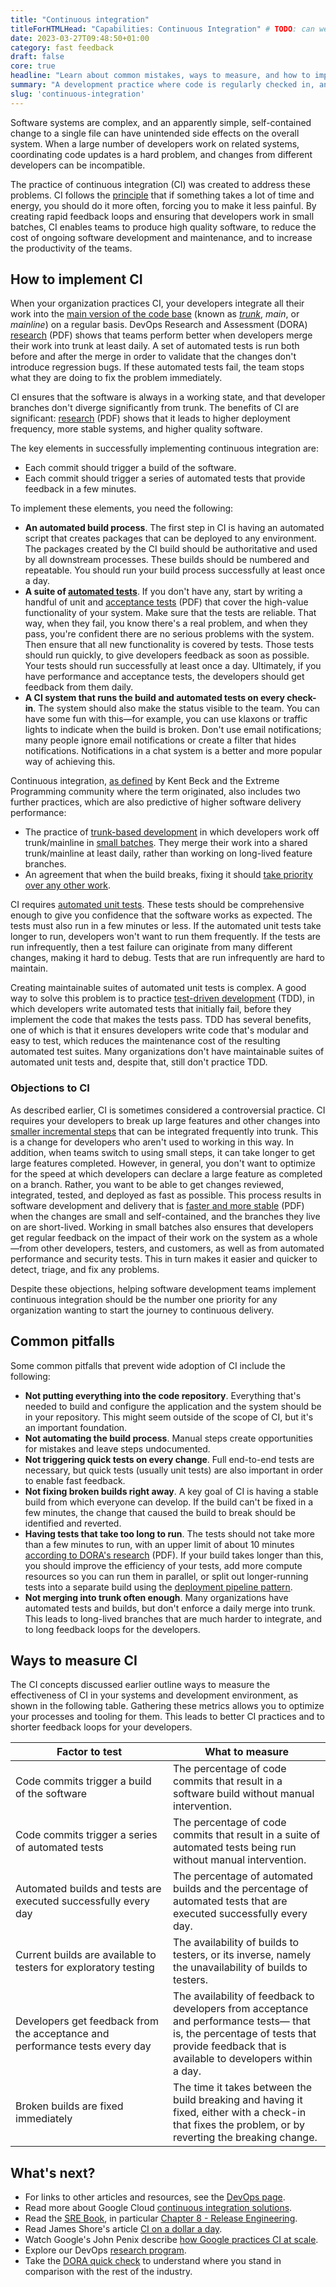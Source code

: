 ```yaml
---
title: "Continuous integration"
titleForHTMLHead: "Capabilities: Continuous Integration" # TODO: can we DRY this out?
date: 2023-03-27T09:48:50+01:00
category: fast feedback
draft: false
core: true
headline: "Learn about common mistakes, ways to measure, and how to improve on your continuous integration efforts."
summary: "A development practice where code is regularly checked in, and each check-in triggers a set of quick tests to discover regressions, which developers fix immediately. The CI process creates canonical builds and packages that are ultimately deployed and released."
slug: 'continuous-integration'
---
```


Software systems are complex, and an apparently simple, self-contained change
to a single file can have unintended side effects on the overall system. When a
large number of developers work on related systems, coordinating code updates is
a hard problem, and changes from different developers can be incompatible.

The practice of continuous integration (CI) was created to address these
problems. CI follows the
[principle](https://martinfowler.com/articles/originalContinuousIntegration.html)
that if something takes a lot of time and energy, you should do it more often,
forcing you to make it less painful. By creating rapid feedback loops and
ensuring that developers work in small batches, CI enables teams to produce high
quality software, to reduce the cost of ongoing software development and
maintenance, and to increase the productivity of the teams.

## How to implement CI

When your organization practices CI, your developers integrate all their work
into the
[main version of the code base](/capabilities/trunk-based-development)
(known as
[*trunk*](/capabilities/trunk-based-development),
*main*, or *mainline*) on a regular basis. DevOps Research and Assessment
(DORA)
[research](/research/2017-and-earlier/2015-state-of-devops-report.pdf#page=20)
(PDF) shows that teams perform better when developers merge their work into
trunk at least daily. A set of automated tests is run both before and after the
merge in order to validate that the changes don't introduce regression bugs. If
these automated tests fail, the team stops what they are doing to fix the
problem immediately.

CI ensures that the software is always in a working state, and that developer
branches don't diverge significantly from trunk. The benefits of CI are
significant:
[research](/research/2017-and-earlier/2015-state-of-devops-report.pdf#page=16)
(PDF) shows that it leads to higher deployment frequency, more stable systems,
and higher quality software.

The key elements in successfully implementing continuous integration are:

-   Each commit should trigger a build of the software.
-   Each commit should trigger a series of automated tests that provide
    feedback in a few minutes.

To implement these elements, you need the following:

-   **An automated build process**. The first step in CI is having an
    automated script that creates packages that can be deployed to any
    environment. The packages created by the CI build should be authoritative
    and used by all downstream processes. These builds should be numbered and
    repeatable. You should run your build process successfully at least once a day.
-   **A suite of
    [automated tests](/capabilities/test-automation)**.
    If you don't have any, start by writing a handful of unit and
    [acceptance tests](/research/2014/2014-state-of-devops-report.pdf#page=14)
    (PDF) that cover the high-value functionality of your system. Make sure that
    the tests are reliable. That way, when they fail, you know there's a real
    problem, and when they pass, you're confident there are no serious problems
    with the system. Then ensure that all new functionality is covered by
    tests. Those tests should run quickly, to give developers feedback as soon
    as possible. Your tests should run successfully at least once a day.
    Ultimately, if you have performance and acceptance tests, the developers
    should get feedback from them daily.
-   **A CI system that runs the build and automated tests on every
    check-in**. The system should also make the status visible to the team. You
    can have some fun with this—for example, you can use klaxons or traffic
    lights to indicate when the build is broken. Don't use email notifications;
    many people ignore email notifications or create a filter that hides
    notifications. Notifications in a chat system is a better and more popular
    way of achieving this.

Continuous integration,
[as defined](https://www.martinfowler.com/articles/continuousIntegration.html)
by Kent Beck and the Extreme Programming community where the term originated,
also includes two further practices, which are also predictive of higher
software delivery performance:

-   The practice of
    [trunk-based development](/capabilities/trunk-based-development)
    in which developers work off trunk/mainline in
    [small batches](/capabilities/working-in-small-batches).
    They merge their work into a shared trunk/mainline at least daily, rather
    than working on long-lived feature branches.
-   An agreement that when the build breaks, fixing it should
    [take priority over any other work](/capabilities/continuous-delivery/).

CI requires
[automated unit tests](/capabilities/test-automation).
These tests should be comprehensive enough to give you confidence that the
software works as expected. The tests must also run in a few minutes or less. If
the automated unit tests take longer to run, developers won't want to run them
frequently. If the tests are run infrequently, then a test failure can originate
from many different changes, making it hard to debug. Tests that are run
infrequently are hard to maintain.

Creating maintainable suites of automated unit tests is complex. A good way to
solve this problem is to practice
[test-driven development](https://wikipedia.org/wiki/Test-driven_development)
(TDD), in which developers write automated tests that initially fail, before
they implement the code that makes the tests pass. TDD has several benefits, one
of which is that it ensures developers write code that's modular and easy to
test, which reduces the maintenance cost of the resulting automated test suites.
Many organizations don't have maintainable suites of automated unit tests and,
despite that, still don't practice TDD.

### Objections to CI

As described earlier, CI is sometimes considered a controversial practice. CI
requires your developers to break up large features and other changes into
[smaller incremental steps](/capabilities/working-in-small-batches)
that can be integrated frequently into trunk. This is a change for developers
who aren't used to working in this way. In addition, when teams switch to using
small steps, it can take longer to get large features completed. However, in
general, you don't want to optimize for the speed at which developers can
declare a large feature as completed on a branch. Rather, you want to be able to
get changes reviewed, integrated, tested, and deployed as fast as possible. This
process results in software development and delivery that is
[faster and more stable](/research/2017-and-earlier/2016-state-of-devops-report.pdf#page=35)
(PDF) when the changes are small and self-contained, and the branches they live
on are short-lived. Working in small batches also ensures that developers get
regular feedback on the impact of their work on the system as a whole—from other
developers, testers, and customers, as well as from automated performance and
security tests. This in turn makes it easier and quicker to detect, triage, and
fix any problems.

Despite these objections, helping software development teams implement
continuous integration should be the number one priority for any organization
wanting to start the journey to continuous delivery.

## Common pitfalls

Some common pitfalls that prevent wide adoption of CI include the following:

-   **Not putting everything into the code repository**. Everything that's
    needed to build and configure the application and the system should be in
    your repository. This might seem outside of the scope of CI, but it's an
    important foundation.
-   **Not automating the build process**. Manual steps create opportunities
    for mistakes and leave steps undocumented.
-   **Not triggering quick tests on every change**. Full end-to-end tests
    are necessary, but quick tests (usually unit tests) are also important in
    order to enable fast feedback.
-   **Not fixing broken builds right away**. A key goal of CI is having a
    stable build from which everyone can develop. If the build can't be fixed
    in a few minutes, the change that caused the build to break should be
    identified and reverted.
-   **Having tests that take too long to run**. The tests should not take
    more than a few minutes to run, with an upper limit of about 10 minutes
    [according to DORA's research](/research/2018/dora-report/2018-dora-accelerate-state-of-devops-report.pdf#page=56)
    (PDF). If your build takes longer than this, you should improve the
    efficiency of your tests, add more compute resources so you can run them in
    parallel, or split out longer-running tests into a separate build using the
    [deployment pipeline pattern](https://continuousdelivery.com/implementing/patterns/#the-deployment-pipeline).
-   **Not merging into trunk often enough**. Many organizations have
    automated tests and builds, but don't enforce a daily merge into trunk.
    This leads to long-lived branches that are much harder to integrate, and to
    long feedback loops for the developers.

## Ways to measure CI

The CI concepts discussed earlier outline ways to measure the effectiveness of
CI in your systems and development environment, as shown in the following table.
Gathering these metrics allows you to optimize your processes and tooling for
them. This leads to better CI practices and to shorter feedback loops for your
developers.

<table>
  <colgroup>
    <col width="50%">
    <col width="50%">
  </colgroup>
<thead>
<tr>
<th><strong>Factor to test</strong></th>
<th><strong>What to measure</strong></th>
</tr>
</thead>
<tbody>
<tr>
<td>Code commits trigger a build of the software</td>
<td>The percentage of code commits that result in a software build without
manual intervention.</td>
</tr>
<tr>
<td>Code commits trigger a series of automated tests</td>
<td>The percentage of code commits that result in a suite of automated tests
being run without manual intervention.</td>
</tr>
<tr>
<td>Automated builds and tests are executed successfully every day</td>
<td>The percentage of automated builds and the percentage of automated tests
that are executed successfully every day.</td>
</tr>
<tr>
<td>Current builds are available to testers for exploratory testing</td>
<td>The availability of builds to testers, or its inverse, namely the
unavailability of builds to testers.</td>
</tr>
<tr>
<td>Developers get feedback from the acceptance and performance tests every
day</td>
<td>The availability of feedback to developers from acceptance and performance
tests— that is, the percentage of tests that provide feedback that is
available to developers within a day.</td>
</tr>
<tr>
<td>Broken builds are fixed immediately</td>
<td>The time it takes between the build breaking and having it fixed, either
with a check-in that fixes the problem, or by reverting the breaking
change.</td>
</tr>
</tbody>
</table>

## What's next?
-   For links to other articles and resources, see the
    [DevOps page](https://cloud.google.com/devops).
-   Read more about Google Cloud
    [continuous integration solutions](https://cloud.google.com/solutions/continuous-integration).
-   Read the
    [SRE Book](https://landing.google.com/sre/books/),
    in particular
    [Chapter 8 - Release Engineering](https://landing.google.com/sre/sre-book/chapters/release-engineering/).
-   Read James Shore's article
    [CI on a dollar a day](https://www.jamesshore.com/Blog/Continuous-Integration-on-a-Dollar-a-Day.html).
-   Watch Google's John Penix describe
    [how Google practices CI at scale](https://www.infoq.com/presentations/Continuous-Testing-Build-Cloud/).
-   Explore our DevOps
    [research program](/).
-   Take the
    [DORA quick check](/quickcheck/)
    to understand where you stand in comparison with the rest of the industry.

